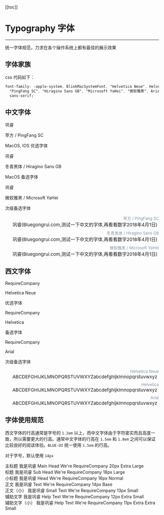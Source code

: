 [[toc]]

# Typography 字体

---

统一字体规范，力求在各个操作系统上都有最佳的展示效果

## 字体家族

css 代码如下：

```css
font-family: -apple-system, BlinkMacSystemFont, "Helvetica Neue", Helvetica,
  "PingFang SC", "Hiragino Sans GB", "Microsoft YaHei", "微软雅黑", Arial,
  sans-serif;
```

## 中文字体

<div class="blue-row">
  <div class="blue-component__container blue-col blue-col-sm-24 blue-col-md-8 blue-col-lg-8">
    <div class="blue-component-typo typo-pingfang">
      <div class="blue-component-typo__show">巩睿</div>
      <div class="blue-component-typo__detail">
        <p>苹方 / PingFang SC</p>
        <p class="note">MacOS, IOS 优选字体</p>
      </div>
    </div>
  </div>

  <div class="blue-component__container  blue-col  blue-col-sm-24 blue-col-md-8 blue-col-lg-8">
    <div class="blue-component-typo typo-dongqing">
      <div class="blue-component-typo__show">巩睿</div>
      <div class="blue-component-typo__detail">
        <p>冬青黑体 / Hiragino Sans GB</p>
        <p class="note">MacOS 备选字体</p>
      </div>
    </div>
  </div>

  <div class="blue-component__container blue-col  blue-col-sm-24 blue-col-md-8 blue-col-lg-8">
    <div class="blue-component-typo typo-yahei">
      <div class="blue-component-typo__show">巩睿</div>
      <div class="blue-component-typo__detail">
        <p>微软雅黑 / Microsoft YaHei</p>
        <p class="note">次级备选字体</p>
      </div>
    </div>
  </div>
</div>

<div class="type-demo-container">
  <div class="blue-row flex-middle typo-pingfang">
    <div class="blue-col-md-5  type">苹方 / PingFang SC</div>
    <div class=" content">巩睿(Bluegongrui.com,测试一下中文的字体,再看看数字2018年4月1日)</div>
  </div>
  <div class="blue-row flex-middle typo-dongqing">
    <div class="blue-col-md-5 type">冬青黑体 / Hiragino Sans GB</div>
    <div class=" content">巩睿(Bluegongrui.com,测试一下中文的字体,再看看数字2018年4月1日)</div>
  </div>
  <div class="blue-row flex-middle typo-yahei">
    <div class="blue-col-md-5 type">微软雅黑 / Microsoft YaHei</div>
    <div class=" content">巩睿(Bluegongrui.com,测试一下中文的字体,再看看数字2018年4月1日)</div>
  </div>
</div>

## 西文字体

<div class="blue-row">
  <div class="blue-component__container blue-col-sm-24 blue-col-md-8 blue-col-lg-8">
    <div class="blue-component-typo typo-helvetica-neue">
      <div class="blue-component-typo__show">RequireCompany</div>
      <div class="blue-component-typo__detail">
        <p>Helvetica Neue</p>
        <p class="note">优选字体</p>
      </div>
    </div>
  </div>

  <div class="blue-component__container blue-col-sm-24 blue-col-md-8 blue-col-lg-8">
    <div class="blue-component-typo typo-helvetica">
      <div class="blue-component-typo__show">RequireCompany</div>
      <div class="blue-component-typo__detail">
        <p>Helvetica</p>
        <p class="note">备选字体</p>
      </div>
    </div>
  </div>

  <div class="blue-component__container blue-col-sm-24 blue-col-md-8 blue-col-lg-8">
    <div class="blue-component-typo typo-arial">
      <div class="blue-component-typo__show">RequireCompany</div>
      <div class="blue-component-typo__detail">
        <p>Arial</p>
        <p class="note">次级备选字体</p>
      </div>
    </div>
  </div>
</div>

<div class="type-demo-container">
  <div class="blue-row flex-middle typo-helvetica-neue">
    <div class="blue-col-md-5 type">Helvetica Neue</div>
    <div class=" content">ABCDEFGHIJKLMNOPQRSTUVWXYZabcdefghijklmnopqrstuvwxyz</div>
  </div>
  <div class="blue-row flex-middle typo-helvetica">
    <div class="blue-col-md-5 type">Helvetica</div>
    <div class=" content">ABCDEFGHIJKLMNOPQRSTUVWXYZabcdefghijklmnopqrstuvwxyz</div>
  </div>
  <div class="blue-row flex-middle typo-arial">
    <div class="blue-col-md-5 type">Arial</div>
    <div class=" content">ABCDEFGHIJKLMNOPQRSTUVWXYZabcdefghijklmnopqrstuvwxyz</div>
  </div>
</div>

## 字体使用规范

西文字体的行高通常是字号的 `1.2em` 以上，而中文字体由于字符密实而且高度一致，所以需要更大的行高。通常中文字体的行高在 `1.5em` 和 `1.8em` 之间可以保证比较良好的阅读体验。`BLUE-UI` 统一使用 `1.5em` 的行高。

对于字号，默认使用 `14px`

<div class="blue-component__container">
  <div class="blue-component-typo-list">
    <div class="blue-component-typo-list__item text-larger blue-row flex-middle">
      <span class="label blue-col-md-4">主标题</span>
      <span class="blue-col-md-6">我是巩睿</span>
      <span class="label blue-col-md-4">Main Head</span>
      <span class="blue-col-md-6">We're RequireCompany</span>
      <span class="note blue-col-md-4">20px Extra Large</span>
    </div>
    <div class="blue-component-typo-list__item text-large blue-row flex-middle">
      <span class="label blue-col-md-4">标题</span>
      <span class="blue-col-md-6">我是巩睿</span>
      <span class="label blue-col-md-4">Sub Head</span>
      <span class="blue-col-md-6">We're RequireCompany</span>
      <span class="note blue-col-md-4">18px Large</span>
    </div>
    <div class="blue-component-typo-list__item text-normal blue-row flex-middle">
      <span class="label blue-col-md-4">小标题</span>
      <span class="blue-col-md-6">我是巩睿</span>
      <span class="label blue-col-md-4">Head</span>
      <span class="blue-col-md-6">We're RequireCompany</span>
      <span class="note blue-col-md-4">16px Normal</span>
    </div>
    <div class="blue-component-typo-list__item text-base blue-row flex-middle">
      <span class="label blue-col-md-4">正文</span>
      <span class="blue-col-md-6">我是巩睿</span>
      <span class="label blue-col-md-4">Text</span>
      <span class="blue-col-md-6">We're RequireCompany</span>
      <span class="note blue-col-md-4">14px Base</span>
    </div>
    <div class="blue-component-typo-list__item text-small blue-row flex-middle">
      <span class="label blue-col-md-4">正文（小）</span>
      <span class="blue-col-md-6">我是巩睿</span>
      <span class="label blue-col-md-4">Small Text</span>
      <span class="blue-col-md-6">We're RequireCompany</span>
      <span class="note blue-col-md-4">13px Small</span>
    </div>
    <div class="blue-component-typo-list__item text-smaller blue-row flex-middle">
      <span class="label blue-col-md-4">辅助文字</span>
      <span class="blue-col-md-6">我是巩睿</span>
      <span class="label blue-col-md-4">Help Text</span>
      <span class="blue-col-md-6">We're RequireCompany</span>
      <span class="note blue-col-md-4">12px Extra Small</span>
    </div>
    <div class="blue-component-typo-list__item text-smallest blue-row flex-middle">
      <span class="label blue-col-md-4">辅助文字（小）</span>
      <span class="blue-col-md-6">我是巩睿</span>
      <span class="label blue-col-md-4">Help Text</span>
      <span class="blue-col-md-6">We're RequireCompany</span>
      <span class="note blue-col-md-4">11px Extra Extra Small</span>
    </div>
  </div>
</div>

<style lang="less" >
  .type-demo-container {
    .blue-row {
      margin-top: 8px;
      margin-bottom: 8px;
    }
    .type {
      color: #7E95A7;
      font-size: 13px;
      text-align: right;
    }
    .content {
      font-size: 15px;
      padding-left: 24px;
      word-break: break-all;
    }
  }
</style>

